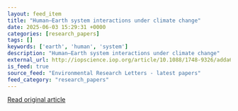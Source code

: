 ```yaml
---
layout: feed_item
title: "Human–Earth system interactions under climate change"
date: 2025-06-03 15:29:31 +0000
categories: [research_papers]
tags: []
keywords: ['earth', 'human', 'system']
description: "Human–Earth system interactions under climate change"
external_url: http://iopscience.iop.org/article/10.1088/1748-9326/adda65
is_feed: true
source_feed: "Environmental Research Letters - latest papers"
feed_category: "research_papers"
---
```




[Read original article](http://iopscience.iop.org/article/10.1088/1748-9326/adda65)
